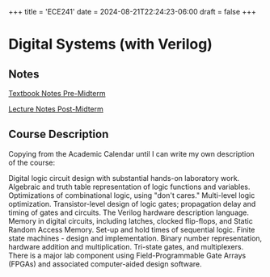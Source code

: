 +++
title = 'ECE241'
date = 2024-08-21T22:24:23-06:00
draft = false
+++

# Digital Systems (with Verilog)

## Notes
[Textbook Notes Pre-Midterm](/files/secondyear/ece241.pdf) 

[Lecture Notes Post-Midterm](/files/secondyear/ece241pm.pdf)

## Course Description
Copying from the Academic Calendar until I can write my own description of the course:

Digital logic circuit design with substantial hands-on laboratory work. Algebraic and truth table representation of logic functions and variables. Optimizations of combinational logic, using "don't cares." Multi-level logic optimization. Transistor-level design of logic gates; propagation delay and timing of gates and circuits. The Verilog hardware description language. Memory in digital circuits, including latches, clocked flip-flops, and Static Random Access Memory. Set-up and hold times of sequential logic. Finite state machines - design and implementation. Binary number representation, hardware addition and multiplication. Tri-state gates, and multiplexers. There is a major lab component using Field-Programmable Gate Arrays (FPGAs) and associated computer-aided design software.
